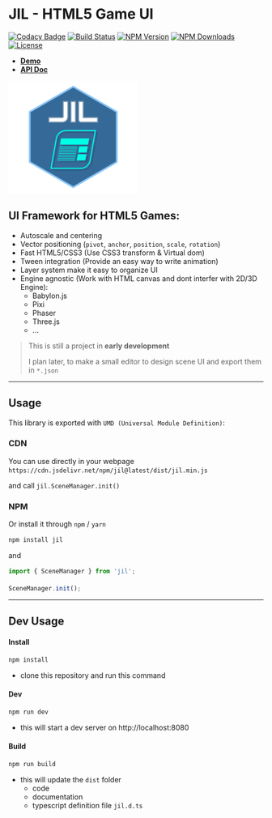 # JIL - HTML5 Game UI

[![Codacy Badge](https://api.codacy.com/project/badge/Grade/1aa993a6b3f1434d9d7be61a58e1adbe)](https://app.codacy.com/app/kefniark/jil?utm_source=github.com&utm_medium=referral&utm_content=kefniark/jil&utm_campaign=Badge_Grade_Dashboard)
[![Build Status](https://img.shields.io/travis/kefniark/jil/master.svg)](https://travis-ci.org/kefniark/jil)
[![NPM Version](https://img.shields.io/npm/v/jil.svg)](https://npmjs.org/package/jil)
[![NPM Downloads](https://img.shields.io/npm/dm/jil.svg)](https://npmjs.org/package/jil)
[![License](https://img.shields.io/npm/l/jil.svg)](https://npmjs.org/package/jil)

* [**Demo**](https://kefniark.github.io/jil/dist/samples/)
* [**API Doc**](https://kefniark.github.io/jil/dist/docs/)

![Logo](./logo.png)

## **UI Framework for HTML5 Games**:
 * Autoscale and centering
 * Vector positioning (`pivot`, `anchor`, `position`, `scale`, `rotation`)
 * Fast HTML5/CSS3 (Use CSS3 transform & Virtual dom)
 * Tween integration (Provide an easy way to write animation)
 * Layer system make it easy to organize UI
 * Engine agnostic (Work with HTML canvas and dont interfer with 2D/3D Engine):
   - Babylon.js
   - Pixi
   - Phaser
   - Three.js
   - ...

> This is still a project in **early development**
>
> I plan later, to make a small editor to design scene UI and export them in `*.json`

---

## Usage

This library is exported with `UMD (Universal Module Definition)`:

### CDN
You can use directly in your webpage `https://cdn.jsdelivr.net/npm/jil@latest/dist/jil.min.js`

and call ```jil.SceneManager.init()```

### NPM
Or install it through `npm` / `yarn`
```sh
npm install jil
```

and
```ts
import { SceneManager } from 'jil';

SceneManager.init();
```

---

## Dev Usage

#### Install
```sh
npm install
```
 - clone this repository and run this command

#### Dev
```sh
npm run dev
```
 - this will start a dev server on http://localhost:8080

#### Build
```sh
npm run build
```
 - this will update the `dist` folder
    - code
    - documentation
    - typescript definition file `jil.d.ts`
